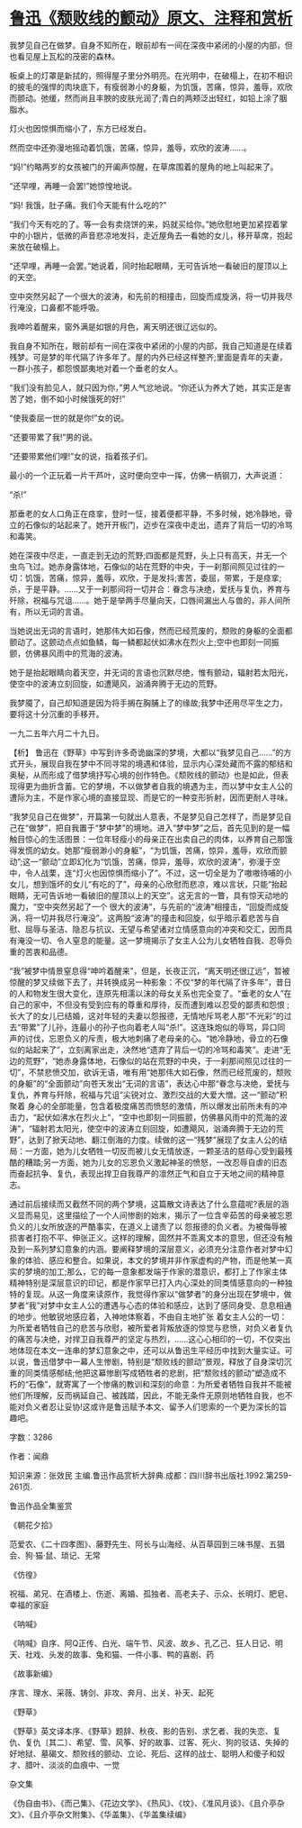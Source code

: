# [鲁迅《颓败线的颤动》原文、注释和赏析](https://www.vrrw.net/wx/9400.html)

我梦见自己在做梦。自身不知所在，眼前却有一间在深夜中紧闭的小屋的内部，但也看见屋上瓦松的茂密的森林。

板桌上的灯罩是新拭的，照得屋子里分外明亮。在光明中，在破榻上，在初不相识的披毛的强悍的肉块底下，有瘦弱渺小的身躯，为饥饿，苦痛，惊异，羞辱，欢欣而颤动。弛缓，然而尚且丰腴的皮肤光润了;青白的两颊泛出轻红，如铅上涂了胭脂水。

灯火也因惊惧而缩小了，东方已经发白。

然而空中还弥漫地摇动着饥饿，苦痛，惊异，羞辱，欢欣的波涛……。

“妈!”约略两岁的女孩被门的开阖声惊醒，在草席围着的屋角的地上叫起来了。

“还早哩，再睡一会罢!”她惊惶地说。

“妈! 我饿，肚子痛。我们今天能有什么吃的?”

“我们今天有吃的了。等一会有卖烧饼的来，妈就买给你。”她欣慰地更加紧捏着掌中的小银片，低微的声音悲凉地发抖，走近屋角去一看她的女儿，移开草席，抱起来放在破榻上。

“还早哩，再睡一会罢。”她说着，同时抬起眼睛，无可告诉地一看破旧的屋顶以上的天空。

空中突然另起了一个很大的波涛，和先前的相撞击，回旋而成旋涡，将一切并我尽行淹没，口鼻都不能呼吸。

我呻吟着醒来，窗外满是如银的月色，离天明还很辽远似的。

我自身不知所在，眼前却有一间在深夜中紧闭的小屋的内部，我自己知道是在续着残梦。可是梦的年代隔了许多年了。屋的内外已经这样整齐;里面是青年的夫妻，一群小孩子，都怨恨鄙夷地对着一个垂老的女人。

“我们没有脸见人，就只因为你，”男人气忿地说。“你还认为养大了她，其实正是害苦了她，倒不如小时候饿死的好!”

“使我委屈一世的就是你!”女的说。

“还要带累了我!”男的说。

“还要带累他们哩!”女的说，指着孩子们。

最小的一个正玩着一片干芦叶，这时便向空中一挥，仿佛一柄钢刀，大声说道：

“杀!”

那垂老的女人口角正在痉挛，登时一怔，接着便都平静，不多时候，她冷静地，骨立的石像似的站起来了。她开开板门，迈步在深夜中走出，遗弃了背后一切的冷骂和毒笑。

她在深夜中尽走，一直走到无边的荒野;四面都是荒野，头上只有高天，并无一个虫鸟飞过。她赤身露体地，石像似的站在荒野的中央，于一刹那间照见过往的一切：饥饿，苦痛，惊异，羞辱，欢欣，于是发抖;害苦，委屈，带累，于是痉挛;杀，于是平静。……又于一刹那间将一切并合：眷念与决绝，爱抚与复仇，养育与歼除，祝福与咒诅……。她于是举两手尽量向天，口唇间漏出人与兽的，非人间所有，所以无词的言语。

当她说出无词的言语时，她那伟大如石像，然而已经荒废的，颓败的身躯的全面都颤动了。这颤动点点如鱼鳞，每一鳞都起伏如沸水在烈火上;空中也即刻一同振颤，仿佛暴风雨中的荒海的波涛。

她于是抬起眼睛向着天空，并无词的言语也沉默尽绝，惟有颤动，辐射若太阳光，使空中的波涛立刻回旋，如遭飓风，汹涌奔腾于无边的荒野。

我梦魇了，自己却知道是因为将手搁在胸脯上了的缘故;我梦中还用尽平生之力，要将这十分沉重的手移开。

一九二五年六月二十九日。



【析】 鲁迅在《野草》中写到许多奇诡幽深的梦境，大都以“我梦见自己……”的方式开头，展现自我在梦中不同寻常的境遇和体验，显示内心深处藏而不露的郁结和奥秘，从而形成了借梦境抒写心境的创作特色。《颓败线的颤动》也是如此，但表现得更为曲折含蓄。它的梦境，不以做梦者自我的境遇为主，而以梦中女主人公的遭际为主，不是作家心境的直接显现、而是它的一种变形折射，因而更耐人寻味。

“我梦见自己在做梦”，开篇第一句就出人意表，不是梦见自己怎样了，而是梦见自己在“做梦”，把自我置于“梦中梦”的境地。进入“梦中梦”之后，首先见到的是一幅触目惊心的生活图景：一位年轻瘦小的母亲正在出卖自己的肉体，以养育自己那饿得发慌的幼女。她那“瘦弱渺小的身躯”，“为饥饿，苦痛，惊异，羞辱，欢欣而颤动”;这一“颤动”立即幻化为“饥饿，苦痛，惊异，羞辱，欢欣的波涛”，弥漫于空中，令人战栗，连“灯火也因惊惧而缩小了”。不过，这一切全是为了嗷嗷待哺的小女儿，想到饿坏的女儿“有吃的了”，母亲的心欣慰而悲凉，难以言状，只能“抬起眼睛，无可告诉地一看破旧的屋顶以上的天空”。这无言的一瞥，具有惊天动地的魔力，“空中突然另起了一个 很大的波涛”，与先前的“波涛”相撞击，“回旋而成旋涡，将一切并我尽行淹没”。这两股“波涛”的撞击和回旋，似乎暗示着悲苦与自慰、屈辱与圣洁、隐忍与抗议、无望与希望诸对立情感意向的冲突和交汇，因而具有淹没一切、令人窒息的能量。这一梦境揭示了女主人公为儿女牺牲自我、忍辱负重的苦衷和品德。

“我”被梦中情景窒息得“呻吟着醒来”，但是，长夜正沉，“离天明还很辽远”，暂被惊醒的梦又续做下去了，并转换成另一种影象：不仅“梦的年代隔了许多年”，昔日的人和物发生很大变化，连原先相濡以沫的母女关系也完全变了。“垂老的女人”在自己的家中，不但没有受到应有的尊重和厚待，反而遭到难以忍受的鄙责和怨恨 ;长大了的女儿已结婚，这对年轻的夫妻以怨报德，无情地斥骂老人那“不光彩”的过去“带累”了儿孙，连最小的孙子也向着老人叫“杀!”。这连珠炮似的辱骂，异口同声的讨伐，忘恩负义的斥责，极大地刺痛了老母亲的心。“她冷静地，骨立的石像似的站起来了”，立刻离家出走，决然地“遗弃了背后一切的冷骂和毒笑”。走进“无边的荒野”，“她赤身露体地，石像似的站在荒野的中央，于一刹那间照见过往的一切”，不禁悲愤交加，欲诉无语，唯有用“她那伟大如石像，然而已经荒废的，颓败的身躯”的“全面颤动”向苍天发出“无词的言语”，表达心中那“眷念与决绝，爱抚与复仇，养育与歼除，祝福与咒诅”尖锐对立、激烈交战的大爱大憎。这一“颤动”积聚着 身心的全部能量，包含着极度痛苦而愤怒的激情，所以爆发出前所未有的冲击力，“起伏如沸水在烈火上”，“空中也即刻一同振颤，仿佛暴风雨中的荒海的波涛”，“辐射若太阳光，使空中的波涛立刻回旋，如遭飓风，汹涌奔腾于无边的荒野”，达到了掀天动地、翻江倒海的力度。续做的这一“残梦”展现了女主人公的结局：一方面，她为儿女牺牲一切反而被儿女无情放逐，一颗圣洁的慈母心受到最残酷的糟踏;另一方面，她为儿女的忘恩负义激起神圣的愤怒，一改忍辱自虐的旧态而奋起抗争、复仇，表现出捍卫自我尊严的凛然正气和自立于天地之间的精神意志。

通过前后接续而又截然不同的两个梦境，这篇散文诗表达了什么意蕴呢?表层的涵义显而易见，这里描绘了一个人间惨剧的始末，揭示了一位含辛茹苦的母亲被忘恩负义的儿女所放逐的严酷事实，在道义上谴责了以 怨报德的负义者。为被侮辱被损害者打抱不平、伸张正义。这样的理解，固然并不乖离文本的意思，但还没有触及到一系列梦幻意象的内涵。要阐释梦境的深层意义，必须充分注意作者对梦中幻象的体验、感应和整合。如果说，本文的梦境并非作家虚构的产物，而是他某一真实的梦境的加工;那么，它的每一意象都发端于作家的潜意识，都打上了作家主体精神特别是深层意识的印记，都是作家早已打入内心深处的同类情感意向的一种独特的复现。从这一角度来读原作，我觉得作家以“做梦者”的身分出现在梦境中，做梦者“我”对梦中女主人公的遭遇与心态的体验和感应，达到了感同身受、息息相通的地步。他敏锐地感应着，入神地体察着，不由自主地扩张 着女主人公的一切：为所爱者牺牲自己的悲苦与欣慰，被所爱者背叛放逐的惊觉与悲愤，对负义者复仇的痛苦与决绝，对捍卫自我尊严的坚定与热烈，……这心心相印的一切，不仅突出地体现在本文一连串的梦幻意象之中，还可以从鲁迅生平经历中找到大量实证。可以说，鲁迅借梦中一幕人生惨剧，特别是“颓败线的颤动”景观，释放了自身深切沉重的同类情感郁结;他把这幕惨剧写成牺牲者的悲剧，把“颓败线的颤动”塑造成不朽的“石像”，就寄寓了一个惨痛的教训和深刻的命意：为所爱者牺牲自我并不能被他们所理解，反而祸延自己、被践踏，因此，不能无条件无原则地牺牲自我，也不能对负义者忍让妥协!这或许是鲁迅赋予本文、留予人们思索的一个更为深长的旨趣吧。

字数：3286

作者：闻鼎

知识来源：张效民 主编.鲁迅作品赏析大辞典.成都：四川辞书出版社.1992.第259-261页.

鲁迅作品全集鉴赏

《朝花夕拾》

范爱农、《二十四孝图》、藤野先生、阿长与山海经、从百草园到三味书屋、五猖会、狗·猫·鼠、琐记、无常

《仿徨》

祝福、弟兄、在酒楼上、伤逝、离婚、孤独者、高老夫子、示众、长明灯、肥皂、幸福的家庭

《呐喊》

《呐喊》自序、阿Q正传、白光、端午节、风波、故乡、孔乙己、狂人日记、明天、社戏、头发的故事、兔和猫、一件小事、鸭的喜剧、药

《故事新编》

序言、理水、采薇、铸剑、非攻、奔月、出关、补天、起死

《野草》

《野草》英文译本序、《野草》题辞、秋夜、影的告别、求乞者、我的失恋、复仇、复仇〔其二〕、希望、雪、风筝、好的故事、过客、死火、狗的驳诘、失掉的好地狱、墓碣文、颓败线的颤动、立论、死后、这样的战士、聪明人和傻子和奴才、腊叶、淡淡的血痕中、一觉

杂文集

《伪自由书》、《而己集》、《花边文学》、《热风》、《坟》、《准风月谈》、《且介亭杂文》、《且介亭杂文附集》、《华盖集》、《华盖集续编》

